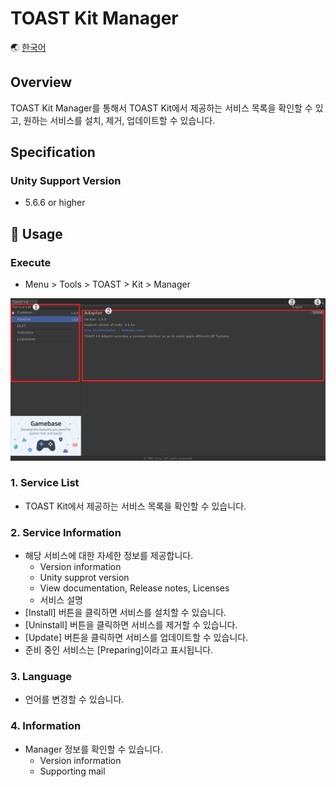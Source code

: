 # TOAST Kit Manager

🌏 [한국어](README.md)

## Overview

TOAST Kit Manager를 통해서 TOAST Kit에서 제공하는 서비스 목록을 확인할 수 있고,
원하는 서비스를 설치, 제거, 업데이트할 수 있습니다.

## Specification

### Unity Support Version

* 5.6.6 or higher

## 🔨 Usage

### Execute

* Menu > Tools > TOAST > Kit > Manager

![Manager](./images/toastkit_manager_001.png)

### 1. Service List

* TOAST Kit에서 제공하는 서비스 목록을 확인할 수 있습니다.

### 2. Service Information

* 해당 서비스에 대한 자세한 정보를 제공합니다.
    * Version information
    * Unity supprot version
    * View documentation, Release notes, Licenses
    * 서비스 설명
* [Install] 버튼을 클릭하면 서비스를 설치할 수 있습니다.
* [Uninstall] 버튼을 클릭하면 서비스를 제거할 수 있습니다.
* [Update] 버튼을 클릭하면 서비스를 업데이트할 수 있습니다.
* 준비 중인 서비스는 [Preparing]이라고 표시됩니다.

### 3. Language

* 언어를 변경할 수 있습니다.

### 4. Information

* Manager 정보를 확인할 수 있습니다.
    * Version information
    * Supporting mail